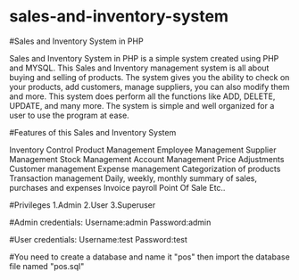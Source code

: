 # sales-and-inventory-system

#Sales and Inventory System in PHP

Sales and Inventory System in PHP is a simple system created using PHP and MYSQL. This Sales and Inventory management system is all about buying and selling of products.
The system gives you the ability to check on your products, add customers, manage suppliers, you can also modify them and more.
This system does perform all the functions like ADD, DELETE, UPDATE, and many more. The system is simple and well organized for a user to use the program at ease.

#Features of this Sales and Inventory System

Inventory Control
Product Management
Employee Management
Supplier Management
Stock Management
Account Management
Price Adjustments
Customer management
Expense management
Categorization of products
Transaction management
Daily, weekly, monthly summary of sales, purchases and expenses
Invoice 
payroll
Point Of Sale
Etc..

#Privileges
1.Admin
2.User
3.Superuser 

#Admin credentials:
Username:admin
Password:admin

#User credentials:
Username:test
Password:test

#You need to create a database and name it "pos" then import the database file named "pos.sql"


